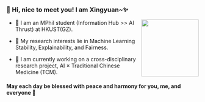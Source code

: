 ### 👋 Hi, nice to meet you! I am Xingyuan~✨   
  
<div align="right">
<img src="https://media.giphy.com/media/LHZyixOnHwDDy/giphy.gif" align="right" height="150" width="" />
</div>  

-  🤖 I am an MPhil student (Information Hub >> AI Thrust) at HKUST(GZ).  
  

- 🌱 My research interests lie in Machine Learning Stability, Explainability, and Fairness.  
  

- 📝 I am currently working on a cross-disciplinary research project, AI × Traditional Chinese Medicine (TCM).  
  

#### May each day be blessed with peace and harmony for you, me, and everyone 🙏  
  

<br/>  


<!--
**xyyccc/xyyccc** is a ✨ _special_ ✨ repository because its `README.md` (this file) appears on your GitHub profile.

Here are some ideas to get you started:

- 🔭 I’m currently working on ...
- 🌱 I’m currently learning ...
- 👯 I’m looking to collaborate on ...
- 🤔 I’m looking for help with ...
- 💬 Ask me about ...
- 📫 How to reach me: ...
- 😄 Pronouns: ...
- ⚡ Fun fact: ...
-->
